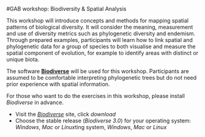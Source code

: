 #GAB workshop: Biodiversity & Spatial Analysis

This workshop will introduce concepts and methods for mapping spatial patterns of biological diversity. It will consider the meaning, measurement and use of diversity metrics such as phylogenetic diversity and endemism. Through
prepared examples, participants will learn how to link spatial and phylogenetic data for a group of species to both visualise and measure the spatial component of evolution, for example to identify areas with distinct or unique biota.

The software **[Biodiverse](http://shawnlaffan.github.io/biodiverse/ "Biodiverse Homepage")** will be used for this workshop. Participants are assumed to be comfortable interpreting phylogenetic trees but do not need prior experience with spatial information.

For those who want to do the exercises in this workshop, please install *Biodiverse* in advance.

+ Visit the *[Biodiverse](http://shawnlaffan.github.io/biodiverse/ "Biodiverse Homepage")* site, click *download*
+ Choose the stable release (*Biodiverse 3.0*) for your operating system: *Windows*, *Mac* or *Linux*ting system, *Windows*, *Mac* or *Linux*